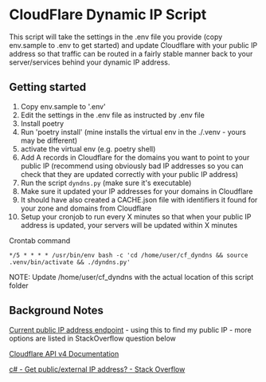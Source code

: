 # CloudFlare Dynamic IP Script

This script will take the settings in the .env file you provide (copy env.sample to .env to get started) and update Cloudflare with your public IP address so that traffic can be routed in a fairly stable manner back to your server/services behind your dynamic IP address.

## Getting started

1. Copy env.sample to '.env'
2. Edit the settings in the .env file as instructed by .env file
3. Install poetry
4. Run 'poetry install' (mine installs the virtual env in the ./.venv - yours may be different)
5. activate the virtual env (e.g. poetry shell)
6. Add A records in Cloudflare for the domains you want to point to your public IP (recommend using obviously bad IP addresses so you can check that they are updated correctly with your public IP address)
7. Run the script `dyndns.py` (make sure it's executable)
8. Make sure it updated your IP addresses for your domains in Cloudflare
9. It should have also created a CACHE.json file with identifiers it found for your zone and domains from Cloudflare
10. Setup your cronjob to run every X minutes so that when your public IP address is updated, your servers will be updated within X minutes

Crontab command

    */5 * * * * /usr/bin/env bash -c 'cd /home/user/cf_dyndns && source .venv/bin/activate && ./dyndns.py'

NOTE: Update /home/user/cf_dyndns with the actual location of this script folder

## Background Notes

[Current public IP address endpoint](http://ipinfo.io/ip) - using this to find my public IP - more options are listed in StackOverflow question below

[Cloudflare API v4 Documentation](https://api.cloudflare.com/#dns-records-for-a-zone-update-dns-record)

[c# - Get public/external IP address? - Stack Overflow](https://stackoverflow.com/questions/3253701/get-public-external-ip-address/45242105)
